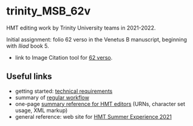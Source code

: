 # trinity_MSB_62v

HMT editing work by Trinity University teams in 2021-2022.

Initial assignment:  folio 62 verso in the Venetus B manuscript, beginning with *Iliad* book 5.

- link to Image Citation tool  for [62 verso](http://www.homermultitext.org/ict2/?urn=urn:cite2:hmt:vbbifolio.v1:vb_62v_63r).

## Useful links

- getting started: [technical requirements](https://homermultitext.github.io/hmt-se2021/tech/)
- summary of [regular workflow](https://homermultitext.github.io/hmt-se2021/workflow/)
- one-page [summary reference for HMT editors](https://homermultitext.github.io/hmt-se2021/references/) (URNs, character set usage, XML markup)
- general reference: web site for [HMT Summer Experience 2021](https://homermultitext.github.io/hmt-se2021/)